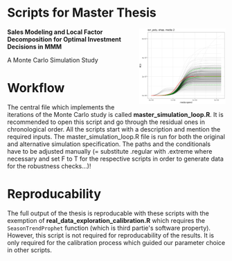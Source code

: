 # Scripts for Master Thesis
<img src="Figures/emblem.png" width=200 align="right">

**Sales Modeling and Local Factor Decomposition for Optimal Investment Decisions in MMM**

A Monte Carlo Simulation Study

# Workflow
The central file which implements the iterations of the Monte Carlo study is called **master_simulation_loop.R**. It is recommended to open this script and go through the residual ones in chronological order. All the scripts start with a description and mention the required inputs. The master_simulation_loop.R file is run for both the original and alternative simulation specification. The paths and the conditionals have to be adjusted manually (= substitute .regular with .extreme where necessary and set F to T for the respective scripts in order to generate data for the robustness checks...)!

# Reproducability
The full output of the thesis is reproducable with these scripts with the exemption of **real_data_exploration_calibration.R** which requires the `SeasonTrendProphet` function (which is third partie's software property). However, this script is not required for reproducability of the results. It is only required for the calibration process which guided our parameter choice in other scripts.
